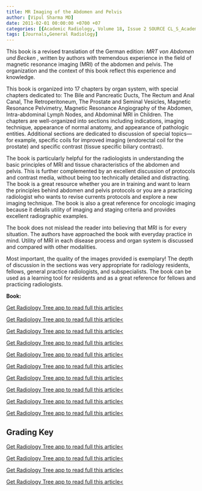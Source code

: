 ```yaml
---
title: MR Imaging of the Abdomen and Pelvis
author: [Vipul Sharma MD]
date: 2011-02-01 00:00:00 +0700 +07
categories: [{Academic Radiology, Volume 18, Issue 2 SOURCE CL_S_AcademicRadiologyVolume18Issue2 1}]
tags: [Journals,General Radiology]
---
```

This book is a revised translation of the German edition: _MRT von Abdomen und Becken_ , written by authors with tremendous experience in the field of magnetic resonance imaging (MRI) of the abdomen and pelvis. The organization and the context of this book reflect this experience and knowledge.

This book is organized into 17 chapters by organ system, with special chapters dedicated to: The Bile and Pancreatic Ducts, The Rectum and Anal Canal, The Retroperitoneum, The Prostate and Seminal Vesicles, Magnetic Resonance Pelvimetry, Magnetic Resonance Angiography of the Abdomen, Intra-abdominal Lymph Nodes, and Abdominal MRI in Children. The chapters are well-organized into sections including indications, imaging technique, appearance of normal anatomy, and appearance of pathologic entities. Additional sections are dedicated to discussion of special topics—for example, specific coils for improved imaging (endorectal coil for the prostate) and specific contrast (tissue specific biliary contrast).

The book is particularly helpful for the radiologists in understanding the basic principles of MRI and tissue characteristics of the abdomen and pelvis. This is further complemented by an excellent discussion of protocols and contrast media, without being too technically detailed and distracting. The book is a great resource whether you are in training and want to learn the principles behind abdomen and pelvis protocols or you are a practicing radiologist who wants to revise currents protocols and explore a new imaging technique. The book is also a great reference for oncologic imaging because it details utility of imaging and staging criteria and provides excellent radiographic examples.

The book does not mislead the reader into believing that MRI is for every situation. The authors have approached the book with everyday practice in mind. Utility of MRI in each disease process and organ system is discussed and compared with other modalities.

Most important, the quality of the images provided is exemplary! The depth of discussion in the sections was very appropriate for radiology residents, fellows, general practice radiologists, and subspecialists. The book can be used as a learning tool for residents and as a great reference for fellows and practicing radiologists.

**Book:**

[Get Radiology Tree app to read full this article<](https://clinicalpub.com/app)

[Get Radiology Tree app to read full this article<](https://clinicalpub.com/app)

[Get Radiology Tree app to read full this article<](https://clinicalpub.com/app)

[Get Radiology Tree app to read full this article<](https://clinicalpub.com/app)

[Get Radiology Tree app to read full this article<](https://clinicalpub.com/app)

[Get Radiology Tree app to read full this article<](https://clinicalpub.com/app)

[Get Radiology Tree app to read full this article<](https://clinicalpub.com/app)

[Get Radiology Tree app to read full this article<](https://clinicalpub.com/app)

[Get Radiology Tree app to read full this article<](https://clinicalpub.com/app)

[Get Radiology Tree app to read full this article<](https://clinicalpub.com/app)

## Grading Key

[Get Radiology Tree app to read full this article<](https://clinicalpub.com/app)

[Get Radiology Tree app to read full this article<](https://clinicalpub.com/app)

[Get Radiology Tree app to read full this article<](https://clinicalpub.com/app)

[Get Radiology Tree app to read full this article<](https://clinicalpub.com/app)